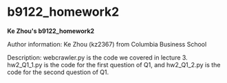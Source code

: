 # b9122_homework2
**Ke Zhou's b9122_homework2**  
  
Author information: Ke Zhou (kz2367) from Columbia Business School
  
Description:
webcrawler.py is the code we covered in lecture 3.  
hw2_Q1_1.py is the code for the first question of Q1, and hw2_Q1_2.py is the code for the second question of Q1.
